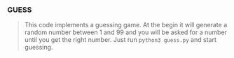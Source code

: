 ### GUESS

> This code implements a guessing game. At the begin it will generate a random number between 1 and 99 and you will be asked for a number until you get the right number. Just run `python3 guess.py` and start guessing.